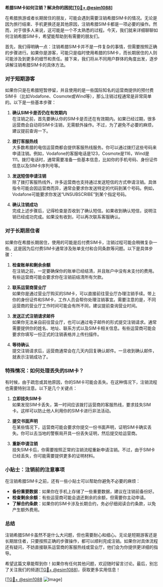 **希腊SIM卡如何注销？解决你的困扰[[TG💪+ @esim1088](https://t.me/s/esim1088)]**

在希腊旅游或者长期居住的朋友，可能会遇到需要注销希腊SIM卡的情况。无论是因为旅行结束、手机更换还是其他原因，注销希腊SIM卡都是一项必要的操作。然而，对于很多人来说，这可能是一个不太熟悉的过程。今天，我们就来详细聊聊如何注销希腊SIM卡，希望能帮助到有需要的朋友们。

首先，我们得明确一点：注销希腊SIM卡并不是一件复杂的事情，但需要按照正确的步骤进行。如果你是游客，可能只是临时使用希腊的SIM卡，而长期居住的人则可能涉及到更多的细节和责任。接下来，我们将从不同用户群体的角度出发，逐步讲解注销希腊SIM卡的具体方法。

### 对于短期游客

如果你只是在希腊短暂停留，并且使用的是一些国际知名的运营商提供的预付费SIM卡（比如Vodafone、Cosmote或Wind等），那么注销过程通常是非常简单的。以下是一些基本步骤：

1. **确认SIM卡是否仍在有效期内**  
   在注销之前，首先要确认你的SIM卡是否还在有效期内。如果已经过期，很多运营商会自动将SIM卡注销，无需额外操作。不过，为了避免不必要的麻烦，建议提前查询一下。

2. **拨打客服热线**  
   大多数希腊的电信运营商都会提供客服热线服务。你可以通过拨打这些号码来申请注销。例如，Vodafone的客服电话是123，Cosmote是116，Wind是111。拨打电话时，通常需要准备一些基本信息，比如你的手机号码、身份证件信息以及SIM卡序列号等。

3. **发送短信申请注销**  
   除了拨打客服热线外，许多运营商也支持通过发送短信的方式申请注销。具体指令可能会因运营商而异，通常会要求你发送特定的代码到某个号码。例如，Vodafone可能要求你发送“UNSUBSCRIBE”到某个指定号码。

4. **确认注销成功**  
   完成上述步骤后，记得检查是否收到了确认短信。如果收到确认短信，说明注销已经成功完成。如果没有收到，可以再次联系客服确认。

### 对于长期居住者

如果你在希腊长期居住，使用的可能是后付费SIM卡，注销过程可能会稍微复杂一些。这是因为后付费SIM卡通常涉及账单支付和合同条款等问题。以下是具体步骤：

1. **检查账单和剩余余额**  
   在注销之前，一定要确保你的账单已经结清，并且账户中没有未支付的费用。有些运营商可能会要求你在注销前结清所有欠款。

2. **联系运营商营业厅**  
   如果你是通过营业厅购买的SIM卡，可以直接前往营业厅办理注销手续。带上你的身份证件和SIM卡，工作人员会帮你处理注销事宜。需要注意的是，不同运营商的营业厅工作时间可能会有所不同，建议提前查询营业时间。

3. **发送正式注销请求邮件**  
   如果你无法亲自前往营业厅，也可以通过电子邮件的形式提交注销请求。通常需要提供你的姓名、地址、联系方式以及SIM卡相关信息。有些运营商可能会要求你填写一份正式的注销表格并上传扫描件。

4. **等待确认**  
   提交注销请求后，运营商通常会在几天内回复确认邮件。一旦收到确认邮件，就表示注销成功了。

### 特殊情况：如何处理丢失的SIM卡？

有时候，由于疏忽或其他原因，你的SIM卡可能会丢失。在这种情况下，注销流程也需要特别注意。以下是几个关键点：

1. **立即挂失SIM卡**  
   如果发现SIM卡丢失，第一时间应该拨打运营商的客服热线，要求挂失SIM卡。这样可以防止他人利用你的SIM卡进行非法活动。

2. **提交书面声明**  
   在某些情况下，运营商可能会要求你提交一份书面声明，证明SIM卡确实丢失。你可以去当地的警察局开具一份丢失证明，然后提交给运营商。

3. **重新申请注销**  
   挂失SIM卡后，你需要按照正常的注销流程重新申请注销。不过，由于SIM卡已经丢失，你可能需要提供更多的证明材料。

### 小贴士：注销前的注意事项

在注销希腊SIM卡之前，还有一些小贴士可以帮助你避免不必要的麻烦：

- **备份重要数据**：如果你在手机上存储了一些重要数据，建议在注销前备份好。
- **检查剩余余额**：有些运营商可能会退还剩余的余额，但需要你主动申请。
- **了解合约条款**：如果你的SIM卡涉及长期合约，务必仔细阅读合约条款，以免产生额外费用。

### 总结

注销希腊SIM卡虽然不是什么大问题，但也需要耐心和细心。无论是短期游客还是长期居住者，只要按照正确的步骤操作，都可以顺利完成注销。如果你对具体流程还有疑问，不妨直接联系运营商的客服热线或营业厅，他们会为你提供更详细的指导。

希望这篇文章能帮到你！如果你有任何其他问题，欢迎随时留言讨论。最后，别忘了关注我们的频道[[TG💪+ @esim1088](https://t.me/s/esim1088)]，获取更多实用信息！

[[TG💪+ @esim1088](https://t.me/s/esim1088) ![Image](https://i.postimg.cc/4NQfJmqS/Snipaste-2025-05-13-00-14-12.png)]